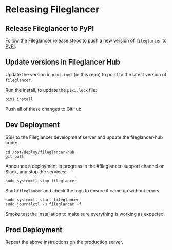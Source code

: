 # Releasing Fileglancer

## Release Fileglancer to PyPI

Follow the Fileglancer [release steps](https://github.com/JaneliaSciComp/fileglancer/blob/main/docs/Release.md) to push a new version of `fileglancer` to [PyPI](https://pypi.org/project/fileglancer/).

## Update versions in Fileglancer Hub

Update the version in `pixi.toml` (in this repo) to point to the latest version of `fileglancer`.

Run the install, to update the `pixi.lock` file:
```
pixi install
```

Push all of these changes to GitHub.

## Dev Deployment

SSH to the Fileglancer development server and update the fileglancer-hub code:

```
cd /opt/deploy/fileglancer-hub
git pull
```

Announce a deployment in progress in the #fileglancer-support channel on Slack, and stop the services:
```
sudo systemctl stop fileglancer
```

Start `fileglancer` and check the logs to ensure it came up without errors:

```
sudo systemctl start fileglancer
sudo journalctl -u fileglancer -f
```

Smoke test the installation to make sure everything is working as expected.

## Prod Deployment

Repeat the above instructions on the production server.

